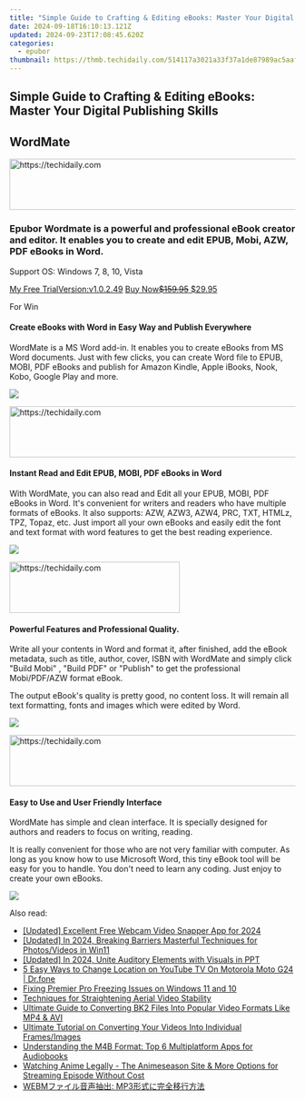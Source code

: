 ```yaml
---
title: "Simple Guide to Crafting & Editing eBooks: Master Your Digital Publishing Skills"
date: 2024-09-18T16:10:13.121Z
updated: 2024-09-23T17:08:45.620Z
categories:
  - epubor
thumbnail: https://thmb.techidaily.com/514117a3021a33f37a1de87989ac5aafb2c56d537f2dcd6dd1e7e40ca67a9fa0.jpg
---
```


## Simple Guide to Crafting & Editing eBooks: Master Your Digital Publishing Skills

## WordMate

<!-- affiliate ads begin -->
<a href="https://ephamedtechinc.pxf.io/c/5597632/2137213/26400" target="_top" id="2137213">
  <img src="//a.impactradius-go.com/display-ad/26400-2137213" border="0" alt="https://techidaily.com" width="728" height="90"/>
</a>
<img height="0" width="0" src="https://ephamedtechinc.pxf.io/i/5597632/2137213/26400" style="position:absolute;visibility:hidden;" border="0" />
<!-- affiliate ads end -->

### Epubor Wordmate is a powerful and professional eBook creator and editor. It enables you to create and edit EPUB, Mobi, AZW, PDF eBooks in Word. 

Support OS: Windows 7, 8, 10, Vista

[My Free TrialVersion:v1.0.2.49](https://download.epubor.com/epubor-wordmate.exe) [Buy Now~~$159.95~~ $29.95](https://secure.2checkout.com/order/checkout.php?PRODS=4701321&QTY=1&CART=2&CARD=2&DESIGN%5FTYPE=2CURRENCY=USD&ORDERSTYLE=nLWooJa5iLg=&PAY%5FTYPE=PAYPAL&OPTIONS4701321=WinWM1Y)

For Win

#### Create eBooks with Word in Easy Way and Publish Everywhere

WordMate is a MS Word add-in. It enables you to create eBooks from MS Word documents. Just with few clicks, you can create Word file to EPUB, MOBI, PDF eBooks and publish for Amazon Kindle, Apple iBooks, Nook, Kobo, Google Play and more.

![](http://www.epubor.com/images/epubor-wordmate-features1.png)

<!-- affiliate ads begin -->
<a href="https://aligracehair.sjv.io/c/5597632/2036501/19272" target="_top" id="2036501">
  <img src="//a.impactradius-go.com/display-ad/19272-2036501" border="0" alt="https://techidaily.com" width="728" height="90"/>
</a>
<img height="0" width="0" src="https://aligracehair.sjv.io/i/5597632/2036501/19272" style="position:absolute;visibility:hidden;" border="0" />
<!-- affiliate ads end -->

#### Instant Read and Edit EPUB, MOBI, PDF eBooks in Word

With WordMate, you can also read and Edit all your EPUB, MOBI, PDF eBooks in Word. It's convenient for writers and readers who have multiple formats of eBooks. It also supports: AZW, AZW3, AZW4, PRC, TXT, HTMLz, TPZ, Topaz, etc. Just import all your own eBooks and easily edit the font and text format with word features to get the best reading experience. 

![](http://www.epubor.com/images/epubor-wordmate-features2.png)

<!-- affiliate ads begin -->
<a href="https://aligracehair.sjv.io/c/5597632/1918698/19272" target="_top" id="1918698">
  <img src="//a.impactradius-go.com/display-ad/19272-1918698" border="0" alt="https://techidaily.com" width="300" height="90"/>
</a>
<img height="0" width="0" src="https://aligracehair.sjv.io/i/5597632/1918698/19272" style="position:absolute;visibility:hidden;" border="0" />
<!-- affiliate ads end -->

#### Powerful Features and Professional Quality.

Write all your contents in Word and format it, after finished, add the eBook metadata, such as title, author, cover, ISBN with WordMate and simply click "Build Mobi" , "Build PDF" or "Publish" to get the professional Mobi/PDF/AZW format eBook.

The output eBook's quality is pretty good, no content loss. It will remain all text formatting, fonts and images which were edited by Word.

![](http://www.epubor.com/images/epubor-wordmate-features3.png)

<!-- affiliate ads begin -->
<a href="https://smilemakers.pxf.io/c/5597632/2123901/26106" target="_top" id="2123901">
  <img src="//a.impactradius-go.com/display-ad/26106-2123901" border="0" alt="https://techidaily.com" width="728" height="90"/>
</a>
<img height="0" width="0" src="https://smilemakers.pxf.io/i/5597632/2123901/26106" style="position:absolute;visibility:hidden;" border="0" />
<!-- affiliate ads end -->

#### Easy to Use and User Friendly Interface

WordMate has simple and clean interface. It is specially designed for authors and readers to focus on writing, reading.

It is really convenient for those who are not very familiar with computer. As long as you know how to use Microsoft Word, this tiny eBook tool will be easy for you to handle. You don't need to learn any coding. Just enjoy to create your own eBooks.

![](http://www.epubor.com/images/epubor-wordmate-features4.png)

<ins class="adsbygoogle"
     style="display:block"
     data-ad-format="autorelaxed"
     data-ad-client="ca-pub-7571918770474297"
     data-ad-slot="1223367746"></ins>

<ins class="adsbygoogle"
     style="display:block"
     data-ad-client="ca-pub-7571918770474297"
     data-ad-slot="8358498916"
     data-ad-format="auto"
     data-full-width-responsive="true"></ins>

<span class="atpl-alsoreadstyle">Also read:</span>
<div><ul>
<li><a href="https://screen-mirroring-recording.techidaily.com/updated-excellent-free-webcam-video-snapper-app-for-2024/"><u>[Updated] Excellent Free Webcam Video Snapper App for 2024</u></a></li>
<li><a href="https://article-tips.techidaily.com/updated-in-2024-breaking-barriers-masterful-techniques-for-photosvideos-in-win11/"><u>[Updated] In 2024, Breaking Barriers Masterful Techniques for Photos/Videos in Win11</u></a></li>
<li><a href="https://fox-hovers.techidaily.com/updated-in-2024-unite-auditory-elements-with-visuals-in-ppt/"><u>[Updated] In 2024, Unite Auditory Elements with Visuals in PPT</u></a></li>
<li><a href="https://location-fake.techidaily.com/5-easy-ways-to-change-location-on-youtube-tv-on-motorola-moto-g24-drfone-by-drfone-virtual-android/"><u>5 Easy Ways to Change Location on YouTube TV On Motorola Moto G24 | Dr.fone</u></a></li>
<li><a href="https://win-able.techidaily.com/fixing-premier-pro-freezing-issues-on-windows-11-and-10/"><u>Fixing Premier Pro Freezing Issues on Windows 11 and 10</u></a></li>
<li><a href="https://extra-lessons.techidaily.com/techniques-for-straightening-aerial-video-stability/"><u>Techniques for Straightening Aerial Video Stability</u></a></li>
<li><a href="https://discover-bits.techidaily.com/ultimate-guide-to-converting-bk2-files-into-popular-video-formats-like-mp4-and-avi/"><u>Ultimate Guide to Converting BK2 Files Into Popular Video Formats Like MP4 & AVI</u></a></li>
<li><a href="https://discover-bits.techidaily.com/ultimate-tutorial-on-converting-your-videos-into-individual-framesimages/"><u>Ultimate Tutorial on Converting Your Videos Into Individual Frames/Images</u></a></li>
<li><a href="https://discover-bits.techidaily.com/understanding-the-m4b-format-top-6-multiplatform-apps-for-audiobooks/"><u>Understanding the M4B Format: Top 6 Multiplatform Apps for Audiobooks</u></a></li>
<li><a href="https://discover-bits.techidaily.com/watching-anime-legally-the-animeseason-site-and-more-options-for-streaming-episode-without-cost/"><u>Watching Anime Legally - The Animeseason Site & More Options for Streaming Episode Without Cost</u></a></li>
<li><a href="https://discover-bits.techidaily.com/webm-mp3/"><u>WEBMファイル音声抽出: MP3形式に完全移行方法</u></a></li>
</ul></div>

